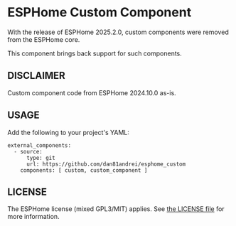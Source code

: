 # ESPHome Custom Component

With the release of ESPHome 2025.2.0, custom components were removed from the ESPHome core.

This component brings back support for such components.

## DISCLAIMER

Custom component code from ESPHome 2024.10.0 as-is.

## USAGE

Add the following to your project's YAML:
```
external_components:
  - source:
      type: git
      url: https://github.com/dan81andrei/esphome_custom
    components: [ custom, custom_component ]
```

## LICENSE

The ESPHome license (mixed GPL3/MIT) applies. See [the LICENSE file](LICENSE) for more information.
